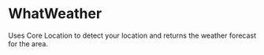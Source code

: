 # WhatWeather

Uses Core Location to detect your location and returns the weather forecast for the area. 
